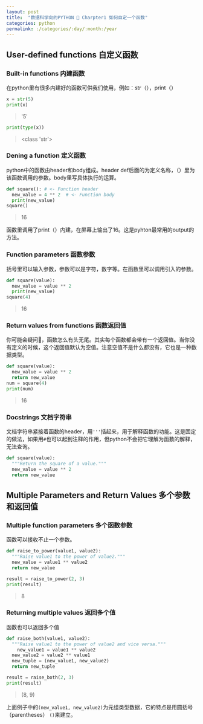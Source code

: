 ```yaml
---
layout: post
title:  "数据科学向的PYTHON 🐍 Charpter1 如何自定一个函数"
categories: python
permalink: :/categories/:day/:month:/year
---
```


## User-defined functions 自定义函数

### Built-in functions 内建函数

在python里有很多内建好的函数可供我们使用，例如：str（），print（）

```python
x = str(5)
print(x)
```

> '5'

```python
print(type(x))
```

> <class 'str'>

### Dening a function 定义函数

python中的函数由header和body组成。header def后面的为定义名称，（）里为该函数调用的参数。body里写具体执行的运算。

```python
def square(): # <- Function header
  new_value = 4 ** 2  # <- Function body
  print(new_value)
square()
```

> 16

函数里调用了print（）内建，在屏幕上输出了16。这是pyhton最常用的output的方法。

### Function parameters 函数参数

括号里可以输入参数，参数可以是字符，数字等。在函数里可以调用引入的参数。

```python
def square(value):
  new_value = value ** 2
  print(new_value)
square(4)
```

> 16

### Return values from functions 函数返回值

你可能会疑问🤔️，函数怎么有头无尾。其实每个函数都会带有一个返回值。当你没有定义的时候，这个返回值默认为空值。注意空值不是什么都没有，它也是一种数据类型。

```python
def square(value):
  new_value = value ** 2
  return new_value
num = square(4)
print(num)
```

> 16

### Docstrings 文档字符串

文档字符串紧接着函数的header，用`'''`括起来，用于解释函数的功能。这是固定的做法，如果用`#`也可以起到注释的作用，但python不会把它理解为函数的解释，无法查询。

```python
def square(value):
  """Return the square of a value."""
  new_value = value ** 2
  return new_value
```

## Multiple Parameters and Return Values 多个参数和返回值

### Multiple function parameters 多个函数参数

函数可以接收不止一个参数。

```python
def raise_to_power(value1, value2):
  """Raise value1 to the power of value2."""
  new_value = value1 ** value2
  return new_value

result = raise_to_power(2, 3)
print(result)
```

> 8

### Returning multiple values 返回多个值

函数也可以返回多个值

```python
def raise_both(value1, value2):
  """Raise value1 to the power of value2 and vice versa."""
	new_value1 = value1 ** value2
  new_value2 = value2 ** value1
  new_tuple = (new_value1, new_value2)
  return new_tuple

result = raise_both(2, 3)
print(result)
```

> (8, 9)

上面例子中的`(new_value1, new_value2)`为元组类型数据，它的特点是用圆括号（parentheses） `()`来建立。